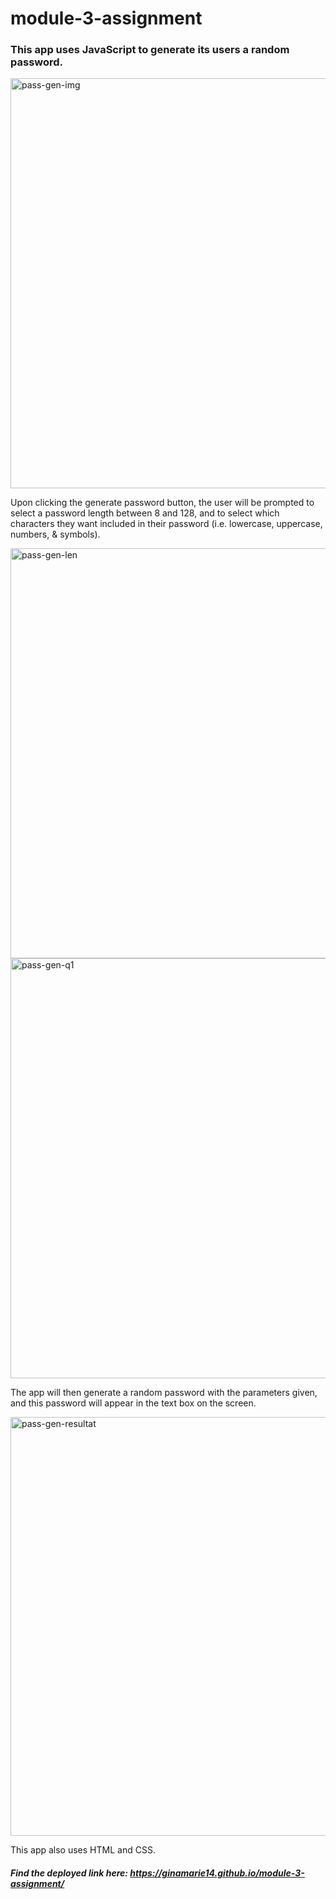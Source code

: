 # module-3-assignment

### This app uses JavaScript to generate its users a random password.

<img width="656" alt="pass-gen-img" src="https://user-images.githubusercontent.com/44861723/202923396-d6c91061-7ea8-43c7-8c3f-e37f1b31c51a.png">

Upon clicking the generate password button, the user will be prompted to select a password length between 8 and 128, and to select which characters they want included in their password (i.e. lowercase, uppercase, numbers, & symbols).

<img width="656" alt="pass-gen-len" src="https://user-images.githubusercontent.com/44861723/202923589-8e419e7d-6870-4243-9374-9eb670530703.png">

<img width="672" alt="pass-gen-q1" src="https://user-images.githubusercontent.com/44861723/202923596-b6855e93-0ccb-4f61-8677-acc133cf236e.png">

The app will then generate a random password with the parameters given, and this password will appear in the text box on the screen.

<img width="670" alt="pass-gen-resultat" src="https://user-images.githubusercontent.com/44861723/202923603-03985c19-8de2-45fb-9924-d379c4582633.png">

This app also uses HTML and CSS.

##### Find the deployed link here: https://ginamarie14.github.io/module-3-assignment/
